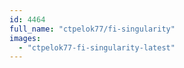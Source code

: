 ```yaml
---
id: 4464
full_name: "ctpelok77/fi-singularity"
images: 
  - "ctpelok77-fi-singularity-latest"
---
```


